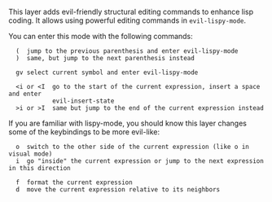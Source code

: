 This layer adds evil-friendly structural editing commands to enhance lisp
coding. It allows using powerful editing commands in `evil-lispy-mode`.

You can enter this mode with the following commands:

```
  (  jump to the previous parenthesis and enter evil-lispy-mode
  )  same, but jump to the next parenthesis instead

  gv select current symbol and enter evil-lispy-mode

  <i or <I  go to the start of the current expression, insert a space and enter
            evil-insert-state
  >i or >I  same but jump to the end of the current expression instead
```

If you are familiar with lispy-mode, you should know this layer changes some of
the keybindings to be more evil-like:

```
  o  switch to the other side of the current expression (like o in visual mode)
  i  go "inside" the current expression or jump to the next expression in this direction

  f  format the current expression
  d  move the current expression relative to its neighbors
```
